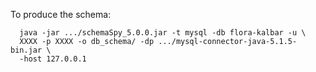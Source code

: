 To produce the schema:

      java -jar .../schemaSpy_5.0.0.jar -t mysql -db flora-kalbar -u \
      XXXX -p XXXX -o db_schema/ -dp .../mysql-connector-java-5.1.5-bin.jar \
      -host 127.0.0.1
